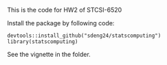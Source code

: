 This is the code for HW2 of STCSI-6520

Install the package by following code:

```
devtools::install_github("sdeng24/statscomputing")
library(statscomputing)
```

See the vignette in the folder.

